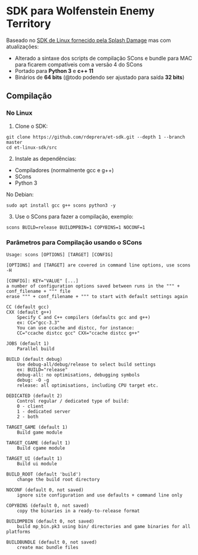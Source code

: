 # SDK para Wolfenstein Enemy Territory
Baseado no [SDK de Linux fornecido pela Splash Damage](https://www.splashdamage.com/games/wolfenstein-enemy-territory/) mas com atualizações:
- Alterado a sintaxe dos scripts de compilação SCons e bundle para MAC para ficarem compatíveis com a versão 4 do SCons
- Portado para **Python 3** e **c++ 11**
- Binários de **64 bits** (@todo podendo ser ajustado para saída **32 bits**)

## Compilação

### No Linux
1. Clone o SDK:
  ```shell
  git clone https://github.com/rdeprera/et-sdk.git --depth 1 --branch master
  cd et-linux-sdk/src
  ```
2. Instale as dependências:
  - Compiladores (normalmente gcc e g++)
  - SCons
  - Python 3

  No Debian:
  ```shell
  sudo apt install gcc g++ scons python3 -y
  ```
3. Use o SCons para fazer a compilação, exemplo:
  ```shell
  scons BUILD=release BUILDMPBIN=1 COPYBINS=1 NOCONF=1
  ```

### Parâmetros para Compilação usando o SCons
```shell
Usage: scons [OPTIONS] [TARGET] [CONFIG]

[OPTIONS] and [TARGET] are covered in command line options, use scons -H

[CONFIG]: KEY="VALUE" [...]
a number of configuration options saved between runs in the """ + conf_filename + """ file
erase """ + conf_filename + """ to start with default settings again

CC (default gcc)
CXX (default g++)
	Specify C and C++ compilers (defaults gcc and g++)
	ex: CC="gcc-3.3"
	You can use ccache and distcc, for instance:
	CC="ccache distcc gcc" CXX="ccache distcc g++"

JOBS (default 1)
	Parallel build

BUILD (default debug)
	Use debug-all/debug/release to select build settings
	ex: BUILD="release"
	debug-all: no optimisations, debugging symbols
	debug: -O -g
	release: all optimisations, including CPU target etc.
	
DEDICATED (default 2)
	Control regular / dedicated type of build:
	0 - client
	1 - dedicated server
	2 - both

TARGET_GAME (default 1)
	Build game module

TARGET_CGAME (default 1)
	Build cgame module

TARGET_UI (default 1)
	Build ui module

BUILD_ROOT (default 'build')
	change the build root directory
	
NOCONF (default 0, not saved)
	ignore site configuration and use defaults + command line only

COPYBINS (default 0, not saved)
	copy the binaries in a ready-to-release format

BUILDMPBIN (default 0, not saved)
	build mp_bin.pk3 using bin/ directories and game binaries for all platforms

BUILDBUNDLE (default 0, not saved)
	create mac bundle files
```

